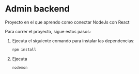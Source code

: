# Admin backend

Proyecto en el que aprendo como conectar NodeJs con React

Para correr el proyecto, sigue estos pasos:

1. Ejecuta el siguiente comando para instalar las dependencias:

   ```bash
   npm install
   ```
   
2. Ejecuta
   ```bash
   nodemon
   ```
